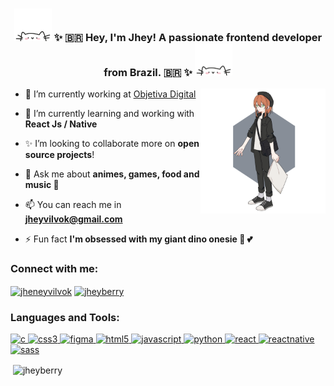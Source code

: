 
<div align="center">
<h3><img src="./cat.gif" alt="cat" width="60px"/> ✨ 🇧🇷  Hey, I'm Jhey! A passionate frontend developer from Brazil. 🇧🇷 ✨ <img src="./cat.gif" alt="cat" width="60px"/></h3>
</div>


<img align="right" width="200" height="200" src="./jj.png" alt="My Octocat!"/>

- 🔭 I’m currently working at [Objetiva Digital](http://novo.objetiva.digital/)

- 🌱 I’m currently learning and working with **React Js / Native**

- ✨ I’m looking to collaborate more on **open source projects**!

- 💬 Ask me about **animes, games, food and music 🖤**

- 📫 You can reach me in **jheyvilvok@gmail.com**

- ⚡ Fun fact **I'm obsessed with my giant dino onesie 🦖 💕**


<p align="left">
<h3 align="left">Connect with me:</h3>
<a href="https://linkedin.com/in/jheneyvilvok" target="blank"><img align="center" src="https://cdn.jsdelivr.net/npm/simple-icons@3.0.1/icons/linkedin.svg" alt="jheneyvilvok" height="30" width="40" /></a>
<a href="https://instagram.com/jheyberry" target="blank"><img align="center" src="https://cdn.jsdelivr.net/npm/simple-icons@3.0.1/icons/instagram.svg" alt="jheyberry" height="30" width="40" /></a>
</p>


<h3 align="left">Languages and Tools:</h3>
<p align="left"> <a href="https://www.cprogramming.com/" target="_blank"> <img src="https://devicons.github.io/devicon/devicon.git/icons/c/c-original.svg" alt="c" width="40" height="40"/> </a> <a href="https://www.w3schools.com/css/" target="_blank"> <img src="https://devicons.github.io/devicon/devicon.git/icons/css3/css3-original-wordmark.svg" alt="css3" width="40" height="40"/> </a> <a href="https://www.figma.com/" target="_blank"> <img src="https://www.vectorlogo.zone/logos/figma/figma-icon.svg" alt="figma" width="40" height="40"/> </a> <a href="https://www.w3.org/html/" target="_blank"> <img src="https://devicons.github.io/devicon/devicon.git/icons/html5/html5-original-wordmark.svg" alt="html5" width="40" height="40"/> </a> <a href="https://developer.mozilla.org/en-US/docs/Web/JavaScript" target="_blank"> <img src="https://devicons.github.io/devicon/devicon.git/icons/javascript/javascript-original.svg" alt="javascript" width="40" height="40"/> </a> <a href="https://www.python.org" target="_blank"> <img src="https://devicons.github.io/devicon/devicon.git/icons/python/python-original.svg" alt="python" width="40" height="40"/> </a> <a href="https://reactjs.org/" target="_blank"> <img src="https://devicons.github.io/devicon/devicon.git/icons/react/react-original-wordmark.svg" alt="react" width="40" height="40"/> </a> <a href="https://reactnative.dev/" target="_blank"> <img src="https://reactnative.dev/img/header_logo.svg" alt="reactnative" width="40" height="40"/> </a> <a href="https://sass-lang.com" target="_blank"> <img src="https://devicons.github.io/devicon/devicon.git/icons/sass/sass-original.svg" alt="sass" width="40" height="40"/> </a> </p>

<p>&nbsp;<img align="center" src="https://github-readme-stats.vercel.app/api?username=jheyberry&show_icons=true" alt="jheyberry" /></p>
